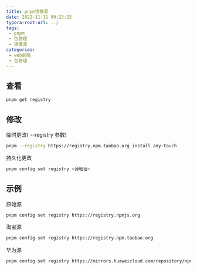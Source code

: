 ```yaml
---
title: pnpm镜像源
date: 2022-11-11 00:23:25
typora-root-url: ../
tags:
 - pnpm
 - 包管理
 - 镜像源
categories:
 - web前端
 - 包管理
---
```




## 查看

```bash
pnpm get registry 
```



## 修改

临时更改( --registry 参数)

```bash
pnpm --registry https://registry.npm.taobao.org install any-touch
```

持久化更改

```bash
pnpm config set registry <源地址>
```



## 示例

原始源

```bash
pnpm config set registry https://registry.npmjs.org
```

淘宝源

```bash
pnpm config set registry https://registry.npm.taobao.org
```

华为源

```bash
pnpm config set registry https://mirrors.huaweicloud.com/repository/npm/
```

